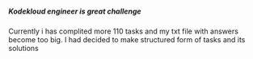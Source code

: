 ##### Kodekloud engineer is great challenge
Currently i has complited more 110 tasks and my txt file with answers become too big. I had decided to make structured form of tasks and its solutions
